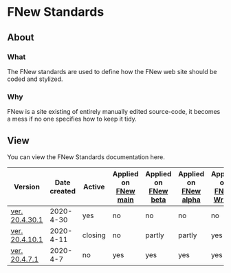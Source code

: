 # FNew Standards

## About
### What
The FNew standards are used to define how the FNew web site should be coded and stylized.
### Why
FNew is a site existing of entirely manually edited source-code, it becomes a mess if no one specifies how to keep it tidy.
## View
You can view the FNew Standards documentation here.

| Version                                                      | Date created | Active  | Applied on [FNew main](https://fnew-social.net/) | Applied on [FNew beta](https://beta.fnew-social.net/) | Applied on [FNew alpha](https://alpha.fnew-social.net/) | Applied on [FNew Writer](https://github.com/0810-Software/FNew-writer.html) | Based on [web.dev](https://WEB.DEV/). |
| ------------------------------------------------------------ | ------------ | ------- | ------------------------------------------------ | ----------------------------------------------------- | ------------------------------------------------------- | ------------------------------------------------------------ | ------------------------------------- |
| [ver. 20.4.30.1](https://0810-software.github.io/FNew-Standards/20.4.30.1) | 2020-4-30    | yes     | no                                               | no                                                    | no                                                      | no                                                           | 20%                                   |
| [ver. 20.4.10.1](https://0810-software.github.io/FNew-Standards/20.4.10.1) | 2020-4-11    | closing | no                                               | partly                                                | partly                                                  | yes                                                          | 60%                                   |
| [ver. 20.4.7.1](https://0810-software.github.io/FNew-Standards/20.4.7.1) | 2020-4-7     | no      | yes                                              | yes                                                   | yes                                                     | yes                                                          | 10%                                   |

